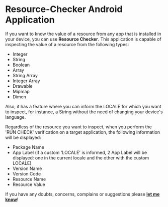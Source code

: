 # Resource-Checker Android Application

If you want to know the value of a resource from any app that is installed in your device, you can use **Resource Checker**.
This application is capable of inspecting the value of a resource from the following types:
- Integer
- String
- Boolean
- Array
- String Array
- Integer Array
- Drawable
- Mipmap
- Dimen

Also, it has a feature where you can inform the LOCALE for which you want to inspect, for instance, a String without the need of changing your device's language.

Regardless of the resource you want to inspect, when you perform the 'RUN CHECK' verification on a target application, the following information will be displayed:
- Package Name
- App Label (if a custom 'LOCALE' is informed, 2 App Label will be displayed: one in the current locale and the other with the custom LOCALE)
- Version Name
- Version Code
- Resource Name
- Resource Value

If you have any doubts, concerns, complains or suggestions please __[let me know]__!

[let me know]:https://github.com/dofukuhara/Resource-Checker/issues/new
